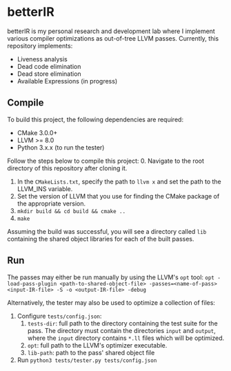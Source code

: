 # betterIR

betterIR is my personal research and development lab where I implement various 
compiler optimizations as out-of-tree LLVM passes. Currently, this repository
implements:
* Liveness analysis
* Dead code elimination
* Dead store elimination
* Available Expressions (in progress)

## Compile
To build this project, the following dependencies are required:
* CMake 3.0.0+
* LLVM >= 8.0
* Python 3.x.x (to run the tester)

Follow the steps below to compile this project:
0. Navigate to the root directory of this repository after cloning it.
1. In the `CMakeLists.txt`, specify the path to `llvm x` and set the path to the LLVM_INS variable.
2. Set the version of LLVM that you use for finding the CMake package of the appropriate version.
3. `mkdir build && cd build && cmake ..`
4. `make`

Assuming the build was successful, you will see a directory called `lib` containing the shared object libraries for each of the built passes.

## Run
The passes may either be run manually by using the LLVM's `opt` tool:
`opt -load-pass-plugin <path-to-shared-object-file> -passes=<name-of-pass> <input-IR-file> -S -o <output-IR-file> -debug`

Alternatively, the tester may also be used to optimize a collection of files:
1. Configure `tests/config.json`:
    1. `tests-dir`: full path to the directory containing the test suite for the pass. The directory must contain the directories `input` and `output`, where the `input` directory contains `*.ll` files which will be optimized.
    2. `opt`: full path to the LLVM's optimizer executable.
    3. `lib-path`: path to the pass' shared object file
2. Run `python3 tests/tester.py tests/config.json`

